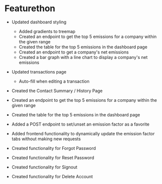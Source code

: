 # Featurethon

<!-- List your progress below as you go! -->

- Updated dashboard styling

  - Added gradients to treemap
  - Created an endpoint to get the top 5 emissions for a company within the given range
  - Created the table for the top 5 emissions in the dashboard page
  - Created an endpoint to get a company's net emissions
  - Created a bar graph with a line chart to display a company's net emissions

- Updated transactions page

  - Auto-fill when editing a transaction

- Created the Contact Summary / History Page

- Created an endpoint to get the top 5 emissions for a company within the given range
- Created the table for the top 5 emissions in the dashboard page

- Added a POST endpoint to set/unset an emission factor as a favorite
- Added frontend functionality to dynamically update the emission factor tabs without making new requests

- Created functionality for Forgot Password
- Created functionality for Reset Password
- Created functionality for Signout
- Created functionality for Delete Account
